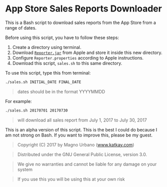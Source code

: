 # App Store Sales Reports Downloader

This is a Bash script to download sales reports from the App Store from a range of dates.

Before using this script, you have to follow these steps:

1. Create a directory using terminal.
2. Download [`Reporter.jar`](http://help.apple.com/itc/appsreporterguide/#/itcbd9ed14ac) from Apple and store it inside this new directory.
3. Configure `Reporter.properties` according to Apple instructions.
4. Download this script, `sales.sh` to this same directory.

To use this script, type this from terminal:

```sh
./sales.sh INITIAL_DATE FINAL_DATE
```

> dates should be in the format YYYYMMDD

For example:

```sh
./sales.sh 20170701 20170730
```
> will download all sales report from July 1, 2017 to July 30, 2017


This is an alpha version of this script. This is the best I could do because I am not strong on Bash. If you want to improve this, please be my guest.

>
> 
> 
> 
> 
> Copyright (C) 2017 by Magno Urbano (www.katkay.com)

> Distributed under the GNU General Public License, version 3.0.

> We give no warranties and cannot be liable for any damage on your system

> If you use this you will be using this at your own risk

